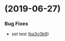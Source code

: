 #  (2019-06-27)


### Bug Fixes

* set test ([ba3c0b9](https://github.com/ilyaulyanov/release-automatic-changelog/commit/ba3c0b9))



